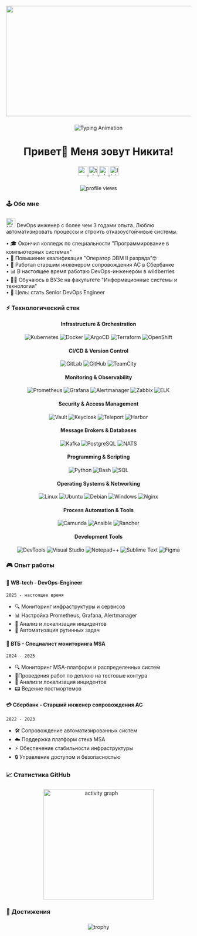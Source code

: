 <br clear="both">

<div align="center">
   <img height="300" width="600" src="https://raw.githubusercontent.com/abhisheknaiidu/abhisheknaiidu/master/code.gif"  />
</div>

###

<div align="center">
  <img src="https://readme-typing-svg.herokuapp.com/?font=Press+Start+2P&size=18&duration=4000&color=00FF00&center=true&vCenter=true&width=500&lines=DevOps+Engineer;Kubernetes+Specialist;Monitoring+Expert;SRE+Enthusiast" alt="Typing Animation" />
</div>

###

<h1 align="center">Привет👋 Меня зовут Никита!</h1>

###

<div align="center">
  <a href="mailto:morozov.nikitosss.2003@gmail.com" target="_blank">
    <img src="https://img.shields.io/static/v1?message=Gmail&logo=gmail&label=&color=EA4335&logoColor=white&labelColor=&style=for-the-badge" height="25" alt="gmail logo"  />
  </a>
  <a href="http://t.me/Foxeggg" target="_blank">
    <img src="https://img.shields.io/static/v1?message=Telegram&logo=telegram&label=&color=26A5E4&logoColor=white&labelColor=&style=for-the-badge" height="25" alt="telegram logo"  />
  </a>
  <a href="tel:+79372108862" target="_blank">
    <img src="https://custom-icon-badges.demolab.com/badge/Phone-25D366?style=for-the-badge&logo=phone&logoColor=white" height="25" alt="phone logo"  />
  </a>
  <a href="https://www.linkedin.com/in/your-profile" target="_blank">
    <img src="https://img.shields.io/static/v1?message=LinkedIn&logo=linkedin&label=&color=0A66C2&logoColor=white&labelColor=&style=for-the-badge" height="25" alt="linkedin logo"  />
  </a>
</div>

###

<div align="center">
  <img src="https://komarev.com/ghpvc/?username=Foxeggg&label=Profile%20Views&color=0e75b6&style=flat" alt="profile views" />
</div>

###

<h3 align="left">🕹️ Обо мне</h3>

###

<p align="left">
  <img src="https://media.giphy.com/media/hvRJCLFzcasrR4ia7z/giphy.gif" width="25" alt="Hi">
  DevOps инженер с более чем 3 годами опыта. Люблю автоматизировать процессы и строить отказоустойчивые системы.
</p>

<div align="left">
  • 🎓 Окончил колледж по специальности "Программирование в компьютерных системах"<br>
  • 🔧 Повышение квалификация "Оператор ЭВМ II разряда"🤓<br>
  • 💼 Работал старшим инженером сопровождения АС в Сбербанке<br>
  • 📊 В настоящее время работаю DevOps-инженером в wildberries<br>
  • 👨‍🎓 Обучаюсь в ВУЗе на факультете "Информационные системы и технологии"<br>
  • 🎯 Цель: стать Senior DevOps Engineer
</div>

###

<h3 align="left">⚡ Технологический стек</h3>

<div align="center">

#### **Infrastructure & Orchestration**
![Kubernetes](https://img.shields.io/badge/Kubernetes-326CE5?style=for-the-badge&logo=kubernetes&logoColor=white)
![Docker](https://img.shields.io/badge/Docker-2496ED?style=for-the-badge&logo=docker&logoColor=white)
![ArgoCD](https://img.shields.io/badge/ArgoCD-EF7B4D?style=for-the-badge&logo=argo&logoColor=white)
![Terraform](https://img.shields.io/badge/Terraform-7B42BC?style=for-the-badge&logo=terraform&logoColor=white)
![OpenShift](https://img.shields.io/badge/OpenShift-EE0000?style=for-the-badge&logo=redhatopenshift&logoColor=white)

#### **CI/CD & Version Control**
![GitLab](https://img.shields.io/badge/GitLab-FC6D26?style=for-the-badge&logo=gitlab&logoColor=white)
![GitHub](https://img.shields.io/badge/GitHub-181717?style=for-the-badge&logo=github&logoColor=white)
![TeamCity](https://img.shields.io/badge/TeamCity-000000?style=for-the-badge&logo=teamcity&logoColor=white)

#### **Monitoring & Observability**
![Prometheus](https://img.shields.io/badge/Prometheus-E6522C?style=for-the-badge&logo=prometheus&logoColor=white)
![Grafana](https://img.shields.io/badge/Grafana-F46800?style=for-the-badge&logo=grafana&logoColor=white)
![Alertmanager](https://img.shields.io/badge/Alertmanager-000000?style=for-the-badge)
![Zabbix](https://img.shields.io/badge/Zabbix-00AFF0?style=for-the-badge)
![ELK](https://img.shields.io/badge/ELK/EFK-005571?style=for-the-badge&logo=elasticstack&logoColor=white)

#### **Security & Access Management**
![Vault](https://img.shields.io/badge/Vault-FFEC6E?style=for-the-badge&logo=vault&logoColor=000)
![Keycloak](https://img.shields.io/badge/Keycloak-ED8B00?style=for-the-badge&logo=keycloak&logoColor=white)
![Teleport](https://img.shields.io/badge/Teleport-000000?style=for-the-badge)
![Harbor](https://img.shields.io/badge/Harbor-60B932?style=for-the-badge)

#### **Message Brokers & Databases**
![Kafka](https://img.shields.io/badge/Kafka-231F20?style=for-the-badge&logo=apachekafka&logoColor=white)
![PostgreSQL](https://img.shields.io/badge/PostgreSQL-4169E1?style=for-the-badge&logo=postgresql&logoColor=white)
![NATS](https://img.shields.io/badge/NATS-199C97?style=for-the-badge&logo=nats&logoColor=white)

#### **Programming & Scripting**
![Python](https://img.shields.io/badge/Python-3776AB?style=for-the-badge&logo=python&logoColor=white)
![Bash](https://img.shields.io/badge/Bash-4EAA25?style=for-the-badge&logo=gnubash&logoColor=white)
![SQL](https://img.shields.io/badge/SQL-4479A1?style=for-the-badge&logo=postgresql&logoColor=white)

#### **Operating Systems & Networking**
![Linux](https://img.shields.io/badge/Linux-FCC624?style=for-the-badge&logo=linux&logoColor=black)
![Ubuntu](https://img.shields.io/badge/Ubuntu-E95420?style=for-the-badge&logo=ubuntu&logoColor=white)
![Debian](https://img.shields.io/badge/Debian-A81D33?style=for-the-badge&logo=debian&logoColor=white)
![Windows](https://img.shields.io/badge/Windows-0078D6?style=for-the-badge&logo=windows&logoColor=white)
![Nginx](https://img.shields.io/badge/Nginx-009639?style=for-the-badge&logo=nginx&logoColor=white)

#### **Process Automation & Tools**
![Camunda](https://img.shields.io/badge/Camunda-0072CE?style=for-the-badge)
![Ansible](https://img.shields.io/badge/Ansible-EE0000?style=for-the-badge&logo=ansible&logoColor=white)
![Rancher](https://img.shields.io/badge/Rancher-0075A8?style=for-the-badge)

#### **Development Tools**
![DevTools](https://img.shields.io/badge/DevTools-61DAFB?style=for-the-badge&logo=dev.to&logoColor=black)
![Visual Studio](https://img.shields.io/badge/Visual%20Studio-5C2D91?style=for-the-badge&logo=visualstudio&logoColor=white)
![Notepad++](https://img.shields.io/badge/Notepad++-90E59A?style=for-the-badge&logo=notepad%2B%2B&logoColor=black)
![Sublime Text](https://img.shields.io/badge/Sublime_Text-FF9800?style=for-the-badge&logo=sublimetext&logoColor=white)
![Figma](https://img.shields.io/badge/Figma-F24E1E?style=for-the-badge&logo=figma&logoColor=white)

</div>

###

<h3 align="left">🎮 Опыт работы</h3>

###

<div align="left">
  <h4>🎯 <b>WB-tech</b> - DevOps-Engineer </h4>
  <p><code>2025 - настоящее время</code></p>
  <ul>
    <li>🔍 Мониторинг инфраструктуры и сервисов</li>
    <li>📊 Настройка Prometheus, Grafana, Alertmanager</li>
    <li>🚨 Анализ и локализация инцидентов</li>
    <li>🤖 Автоматизация рутинных задач</li>
  </ul>

   
  <h4>🎯 <b>ВТБ</b> - Специалист мониторинга MSA</h4>
  <p><code>2024 - 2025</code></p>
  <ul>
    <li>🔍 Мониторинг MSA-платформ и распределенных систем</li>
    <li>📘Проведения работ по деплою на тестовые контура</li>
    <li>💊 Анализ и локализация инцидентов</li>
    <li>📟 Ведение постмортемов</li>
  </ul>

  <h4>💳 <b>Сбербанк</b> - Старший инженер сопровождения АС</h4>
  <p><code>2022 - 2023</code></p>
  <ul>
    <li>🛠️ Сопровождение автоматизированных систем</li>
    <li>☁️ Поддержка платформ стека MSA</li>
    <li>⚡ Обеспечение стабильности инфраструктуры</li>
    <li>🔒 Управление доступом и безопасностью</li>
  </ul>
</div>

###

<h3 align="left">📈 Статистика GitHub</h3>

###

<div align="center">
  <img src="https://github-readme-activity-graph.vercel.app/graph?username=Foxeggg&theme=react-dark&bg_color=0D1117&hide_border=true&area=true" height="300" alt="activity graph" />
</div>

###

<h3 align="left">🎯 Достижения</h3>

###

<div align="center">
  <img src="https://github-profile-trophy.vercel.app/?username=Foxeggg&theme=radical&no-frame=true&no-bg=false&margin-w=4&row=2&column=4" alt="trophy" />
</div>


